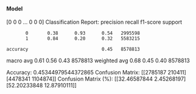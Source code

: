 #### Model
[0 0 0 ... 0 0 0]
Classification Report:
              precision    recall  f1-score   support

           0       0.38      0.93      0.54   2995598
           1       0.84      0.20      0.32   5583215

    accuracy                           0.45   8578813
   macro avg       0.61      0.56      0.43   8578813
weighted avg       0.68      0.45      0.40   8578813

Accuracy: 0.45344979544372865
Confusion Matrix:
[[2785187  210411]
 [4478341 1104874]]
Confusion Matrix (%):
[[32.46587844  2.45268197]
 [52.20233848 12.87910111]]
